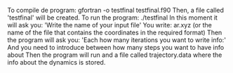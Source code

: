 To compile de program: gfortran -o testfinal testfinal.f90
Then, a file called 'testfinal' will be created. 
To run the program: ./testfinal
In this moment it will ask you: 'Write the name of your input file'
You write: ar.xyz (or the name of the file that contains the coordinates in the required format)
Then the program will ask you:  'Each how many iterations you want to write info:'
And you need to introduce between how many steps you want to have info about
Then the program will run and a file called trajectory.data where the info about the dynamics is stored.

